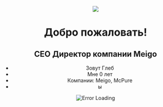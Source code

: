 <div align="center"> <img src="https://i.ibb.co/t8qFxnN/tenor.gif"> <h1>Добро пожаловать!</h1> <h2>CEO Директор компании Meigo</h2>

  <ul> <li> Зовут Глеб </li> <li> Мне 0 лет </li> <li> Компании: Meigo, McPure </li> <li> ы </li> </ul>
  
![Error Loading](https://i.ytimg.com/vi/_Vjm1b3_aj0/maxresdefault.jpg)
